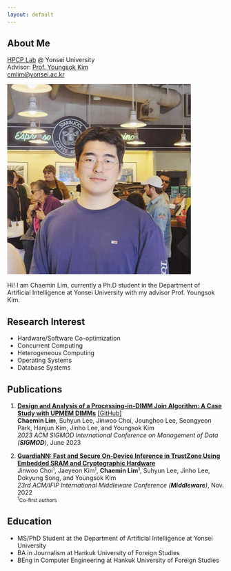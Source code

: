 ```yaml
---
layout: default
---
```


## About Me

<a href="https://hpcp.yonsei.ac.kr/">HPCP Lab</a> @ Yonsei University<br>
  Advisor: <a href="https://hpcp.yonsei.ac.kr/~youngsok/">Prof. Youngsok Kim</a><br>
  cmlim@yonsei.ac.kr<br>
  
<img class="profile-picture" src="chaemin.png">

Hi! I am Chaemin Lim, currently a Ph.D student in the Department of Artificial Intelligence at Yonsei University with my advisor Prof. Youngsok Kim.

## Research Interest

* Hardware/Software Co-optimization
* Concurrent Computing
* Heterogeneous Computing
* Operating Systems
* Database Systems

## Publications

1. <b><a href="https://doi.org/10.1145/3589258">Design and Analysis of a Processing-in-DIMM Join Algorithm: A Case Study with UPMEM DIMMs</a></b> <a href="https://github.com/yonsei-hpcp/pid-join">[GitHub]</a><br>
<b>Chaemin Lim</b>, Suhyun Lee, Jinwoo Choi, Jounghoo Lee, Seongyeon Park, Hanjun Kim, Jinho Lee, and Youngsok Kim<br>
<i>2023 ACM SIGMOD International Conference on Management of Data (<b>SIGMOD</b>)</i>, June 2023

2. <b><a href="https://dl.acm.org/doi/10.1145/3528535.3531513">GuardiaNN: Fast and Secure On-Device Inference in TrustZone Using Embedded SRAM and Cryptographic Hardware</a></b><br>
Jinwoo Choi<small><sup>1</sup></small>, Jaeyeon Kim<small><sup>1</sup></small>, <b>Chaemin Lim<small><sup>1</sup></small></b>, Suhyun Lee, Jinho Lee, Dokyung Song, and Youngsok Kim<br>
<i>23rd ACM/IFIP International Middleware Conference (<b>Middleware</b>)</i>, Nov. 2022 <br>
<small><sup>1</sup>Co-first authors</small><br>


## Education

* MS/PhD Student at the Department of Artificial Intelligence at Yonsei University
* BA in Journalism at Hankuk University of Foreign Studies
* BEng in Computer Engineering at Hankuk University of Foreign Studies
